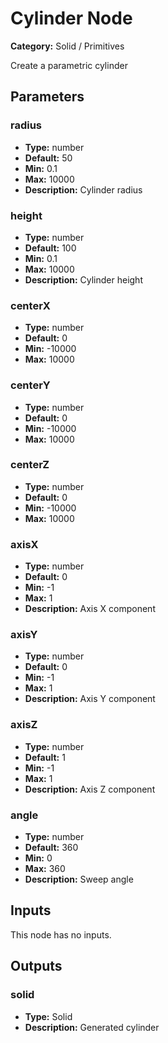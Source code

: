 
# Cylinder Node

**Category:** Solid / Primitives

Create a parametric cylinder

## Parameters


### radius
- **Type:** number
- **Default:** 50
- **Min:** 0.1
- **Max:** 10000
- **Description:** Cylinder radius


### height
- **Type:** number
- **Default:** 100
- **Min:** 0.1
- **Max:** 10000
- **Description:** Cylinder height


### centerX
- **Type:** number
- **Default:** 0
- **Min:** -10000
- **Max:** 10000



### centerY
- **Type:** number
- **Default:** 0
- **Min:** -10000
- **Max:** 10000



### centerZ
- **Type:** number
- **Default:** 0
- **Min:** -10000
- **Max:** 10000



### axisX
- **Type:** number
- **Default:** 0
- **Min:** -1
- **Max:** 1
- **Description:** Axis X component


### axisY
- **Type:** number
- **Default:** 0
- **Min:** -1
- **Max:** 1
- **Description:** Axis Y component


### axisZ
- **Type:** number
- **Default:** 1
- **Min:** -1
- **Max:** 1
- **Description:** Axis Z component


### angle
- **Type:** number
- **Default:** 360
- **Min:** 0
- **Max:** 360
- **Description:** Sweep angle


## Inputs

This node has no inputs.

## Outputs


### solid
- **Type:** Solid
- **Description:** Generated cylinder



